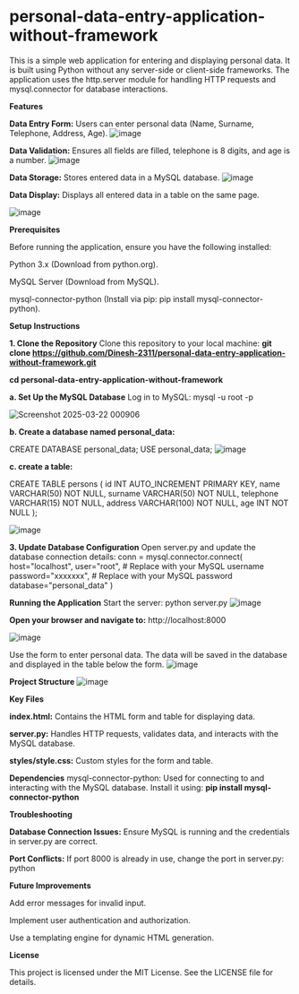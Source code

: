 # personal-data-entry-application-without-framework

This is a simple web application for entering and displaying personal data. It is built using Python without any server-side or client-side frameworks. The application uses the http.server module for handling HTTP requests and mysql.connector for database interactions.

**Features**

**Data Entry Form:** Users can enter personal data (Name, Surname, Telephone, Address, Age).
![image](https://github.com/user-attachments/assets/d9d205a2-7756-42fb-b413-e6b0f445639e)


**Data Validation:** Ensures all fields are filled, telephone is 8 digits, and age is a number.
![image](https://github.com/user-attachments/assets/f3fe2c47-f0ae-4e78-a414-3b2670b29888)

**Data Storage:** Stores entered data in a MySQL database.
![image](https://github.com/user-attachments/assets/a6800891-ef32-43e0-afcf-9a60858a958a)


**Data Display:** Displays all entered data in a table on the same page.

![image](https://github.com/user-attachments/assets/07247680-5bdd-4817-b5c3-33ed3cb53b5e)

**Prerequisites**

Before running the application, ensure you have the following installed:

Python 3.x (Download from python.org).

MySQL Server (Download from MySQL).

mysql-connector-python (Install via pip: pip install mysql-connector-python).

**Setup Instructions**

**1. Clone the Repository**
Clone this repository to your local machine: **git clone https://github.com/Dinesh-2311/personal-data-entry-application-without-framework.git**

**cd personal-data-entry-application-without-framework**

**a. Set Up the MySQL Database**
Log in to MySQL:
mysql -u root -p

![Screenshot 2025-03-22 000906](https://github.com/user-attachments/assets/e35c04e8-ba2e-4470-81c3-67b923e12aea)


**b. Create a database named personal_data:**

CREATE DATABASE personal_data;
USE personal_data;
![image](https://github.com/user-attachments/assets/b14f4f5c-70c0-41a2-8514-3e2507a235a6)


**c. create a table:**

CREATE TABLE persons (
    id INT AUTO_INCREMENT PRIMARY KEY,
    name VARCHAR(50) NOT NULL,
    surname VARCHAR(50) NOT NULL,
    telephone VARCHAR(15) NOT NULL,
    address VARCHAR(100) NOT NULL,
    age INT NOT NULL
);

![image](https://github.com/user-attachments/assets/b1d53beb-fb75-475b-a27d-981e15a7b780)

**3. Update Database Configuration**
Open server.py and update the database connection details: conn = mysql.connector.connect(
    host="localhost",
    user="root",  # Replace with your MySQL username
    password="xxxxxxx",  # Replace with your MySQL password
    database="personal_data"
)

**Running the Application**
Start the server: python server.py
![image](https://github.com/user-attachments/assets/0fd47afa-da23-4e3e-96a4-4f54352ab402)


**Open your browser and navigate to:**
http://localhost:8000

![image](https://github.com/user-attachments/assets/f1358944-1a35-4af8-b9cc-ba389db842b6)

Use the form to enter personal data. The data will be saved in the database and displayed in the table below the form.
![image](https://github.com/user-attachments/assets/6c4961d4-4844-46de-a190-8a6fc85335b1)


**Project Structure**
![image](https://github.com/user-attachments/assets/cb36b219-4b89-4750-8f4a-921d8ff45171)

**Key Files**

**index.html:** Contains the HTML form and table for displaying data.

**server.py:** Handles HTTP requests, validates data, and interacts with the MySQL database.

**styles/style.css:** Custom styles for the form and table.


**Dependencies**
mysql-connector-python: Used for connecting to and interacting with the MySQL database.
Install it using: **pip install mysql-connector-python**

**Troubleshooting**

**Database Connection Issues:** Ensure MySQL is running and the credentials in server.py are correct.

**Port Conflicts:** If port 8000 is already in use, change the port in server.py: python

**Future Improvements**

Add error messages for invalid input.

Implement user authentication and authorization.

Use a templating engine for dynamic HTML generation.

**License**

This project is licensed under the MIT License. See the LICENSE file for details.

